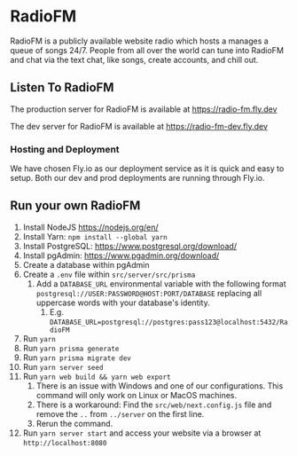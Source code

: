 # RadioFM

RadioFM is a publicly available website radio which hosts a manages a queue of songs 24/7. People from all over the world can tune into RadioFM and chat via the text chat, like songs, create accounts, and chill out.

## Listen To RadioFM

The production server for RadioFM is available at https://radio-fm.fly.dev

The dev server for RadioFM is available at https://radio-fm-dev.fly.dev

### Hosting and Deployment

We have chosen Fly.io as our deployment service as it is quick and easy to setup. Both our dev and prod deployments are running through Fly.io.

## Run your own RadioFM

1. Install NodeJS https://nodejs.org/en/
2. Install Yarn: `npm install --global yarn`
3. Install PostgreSQL: https://www.postgresql.org/download/
4. Install pgAdmin: https://www.pgadmin.org/download/
5. Create a database within pgAdmin
6. Create a `.env` file within `src/server/src/prisma`
   1. Add a `DATABASE_URL` environmental variable with the following format `postgresql://USER:PASSWORD@HOST:PORT/DATABASE` replacing all uppercase words with your database's identity.
      1. E.g. `DATABASE_URL=postgresql://postgres:pass123@localhost:5432/RadioFM`
7. Run `yarn`
8. Run `yarn prisma generate`
9. Run `yarn prisma migrate dev`
10. Run `yarn server seed`
11. Run `yarn web build && yarn web export`
    1.  There is an issue with Windows and one of our configurations. This command will only work on Linux or MacOS machines.
    2. There is a workaround: Find the `src/web/next.config.js` file and remove the `..` from `../server` on the first line.
    3. Rerun the command.
12. Run `yarn server start` and access your website via a browser at `http://localhost:8080`

